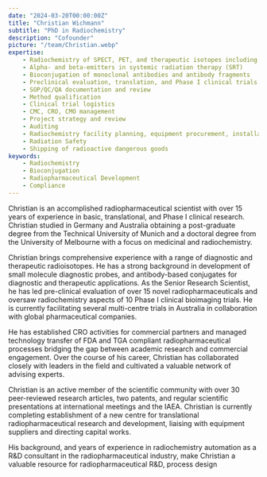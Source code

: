 ```yaml
---
date: "2024-03-20T00:00:00Z"
title: "Christian Wichmann"
subtitle: "PhD in Radiochemistry"
description: "Cofounder"
picture: "/team/Christian.webp"
expertise:
    - Radiochemistry of SPECT, PET, and therapeutic isotopes including 11C, 18F, 64Cu, 68Ga, 89Zr, 99mTc, 124I, 177Lu, and 225Ac
    - Alpha- and beta-emitters in systemic radiation therapy (SRT)
    - Bioconjugation of monoclonal antibodies and antibody fragments
    - Preclinical evaluation, translation, and Phase I clinical trials
    - SOP/QC/QA documentation and review
    - Method qualification
    - Clinical trial logistics
    - CMC, CRO, CMO management
    - Project strategy and review
    - Auditing
    - Radiochemistry facility planning, equipment procurement, installation, and operational support
    - Radiation Safety
    - Shipping of radioactive dangerous goods
keywords:
    - Radiochemistry
    - Bioconjugation
    - Radiopharmaceutical Development
    - Compliance
---
```

Christian is an accomplished radiopharmaceutical scientist with over 15 years of experience in basic, translational, and Phase I clinical research. Christian studied in Germany and Australia obtaining a post-graduate degree from the Technical University of Munich and a doctoral degree from the University of Melbourne with a focus on medicinal and radiochemistry.

Christian brings comprehensive experience with a range of diagnostic and therapeutic radioisotopes. He has a strong background in development of small molecule diagnostic probes, and antibody-based conjugates for diagnostic and therapeutic applications. As the Senior Research Scientist, he has led pre-clinical evaluation of over 15 novel radiopharmaceuticals and oversaw radiochemistry aspects of 10 Phase I clinical bioimaging trials. He is currently facilitating several multi-centre trials in Australia in collaboration with global pharmaceutical companies.

He has established CRO activities for commercial partners and managed technology transfer of FDA and TGA compliant radiopharmaceutical processes bridging the gap between academic research and commercial engagement. Over the course of his career, Christian has collaborated closely with leaders in the field and cultivated a valuable network of advising experts.

Christian is an active member of the scientific community with over 30 peer-reviewed research articles, two patents, and regular scientific presentations at international meetings and the IAEA. Christian is currently completing establishment of a new centre for translational radiopharmaceutical research and development, liaising with equipment suppliers and directing capital works.

His background, and years of experience in radiochemistry automation as a R&D consultant in the radiopharmaceutical industry, make Christian a valuable resource for radiopharmaceutical R&D, process design